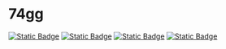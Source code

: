 # 74gg

  [![Static Badge](https://img.shields.io/badge/Website-black?style=for-the-badge&logoColor=white)](https://74gg.github.io/)
  [![Static Badge](https://img.shields.io/badge/Discord-5865F2?style=for-the-badge&logo=discord&logoColor=white)](https://7rs.dev/74gg)
  [![Static Badge](https://img.shields.io/badge/74-3EA8FF?style=for-the-badge&logo=zenn&logoColor=white)](https://zenn.dev/p/74)
  [![Static Badge](https://img.shields.io/badge/r%2F74gg-FF4500?style=for-the-badge&logo=reddit&logoColor=white)](https://www.reddit.com/r/74gg/)
